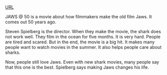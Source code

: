 <a href="https://www.newsinlevels.com/products/jaws-documentary-level-1/">URL</a>

<p>JAWS @ 50 is a movie about how filmmakers make the old film Jaws. It comes out 50 years ago.</p>

<p>Steven Spielberg is the director. When they make the movie, the shark does not work well. They film in the ocean for five months. It is very hard. People are tired and scared. But in the end, the movie is a big hit. It makes many people want to watch movies in the summer. It also helps people care about sharks.</p>

<p>Now, people still love Jaws. Even with new shark movies, many people say that this one is the best. Spielberg says making Jaws changes his life.</p>